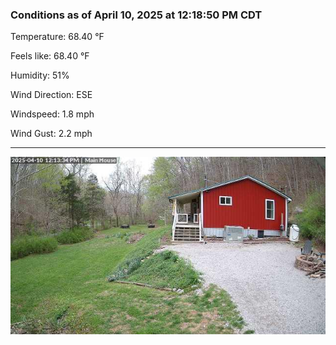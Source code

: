 ### Conditions as of April 10, 2025 at 12:18:50 PM CDT 

Temperature: 68.40 &deg;F

Feels like: 68.40 &deg;F

Humidity: 51%

Wind Direction: ESE

Windspeed: 1.8 mph

Wind Gust: 2.2 mph

---

<img src="./images/latest.jpeg"/>


